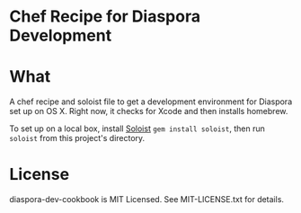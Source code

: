 Chef Recipe for Diaspora Development
====================================

# What
A chef recipe and soloist file to get a development environment for Diaspora set up on OS X. Right now, it checks for
Xcode and then installs homebrew.

To set up on a local box, install [Soloist](https://github.com/mkocher/soloist)
`gem install soloist`, then run `soloist` from this project's directory.

# License
diaspora-dev-cookbook is MIT Licensed. See MIT-LICENSE.txt for details.
